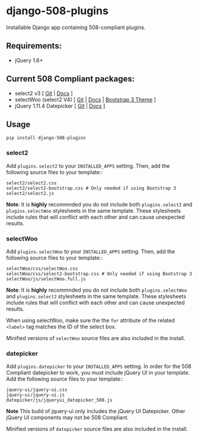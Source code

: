 # django-508-plugins
Installable Django app containing 508-compliant plugins.

## Requirements:

* jQuery 1.6+

## Current 508 Compliant packages:

* select2 v3 [ [Git](https://github.com/imsweb/select2/tree/IMS_select2) | [Docs](https://select2.github.io/select2/) ]
* selectWoo (select2 V4) [ [Git](https://github.com/woocommerce/selectWoo) | [Docs](https://select2.org/) | [Bootstrap 3 Theme](https://github.com/select2/select2-bootstrap-theme) ]
* jQuery 1.11.4 Datepicker [ [Git](https://github.com/jquery/jquery-ui) | [Docs](https://api.jqueryui.com/datepicker/) ]

## Usage

```
pip install django-508-plugins
```

### select2

Add `plugins.select2` to your `INSTALLED_APPS` setting.  Then, add the following source files to your template::

    select2/select2.css
    select2/select2-bootstrap.css # Only needed if using Bootstrap 3
    select2/select2.js

**Note**:  It is **highly** recommnded you do not include both `plugins.select2` and `plugins.selectWoo` stylesheets in the same template.  These stylesheets include rules that will conflict with each other and can cause unexpected results.

### selectWoo


Add `plugins.selectWoo` to your `INSTALLED_APPS` setting.  Then, add the following source files to your template::

    selectWoo/css/selectWoo.css
    selectWoo/css/select2-bootstrap.css # Only needed if using Bootstrap 3
    selectWoo/js/selectWoo.full.js

**Note**:  It is **highly** recommnded you do not include both `plugins.selectWoo` and `plugins.select2` stylesheets in the same template.  These stylesheets include rules that will conflict with each other and can cause unexpected results.

When using selectWoo, make sure the the `for` attribute of the related `<label>` tag matches the ID of the select box.

Minified versions of `selectWoo` source files are also included in the install.

### datepicker

Add `plugins.datepicker` to your `INSTALLED_APPS` setting.  In order for the 508 Compliant datepicker to work, you must include jQuery UI in your template. Add the following source files to your template::

    jquery-ui/jquery-ui.css
    jquery-ui/jquery-ui.js
    datepicker/js/jqueryui_datepicker_508.js

**Note** This build of jquery-ui only includes the jQuery UI Datepicker.  Other jQuery UI components may not be 508 Compliant.

Minified versions of `datepicker` source files are also included in the install.
